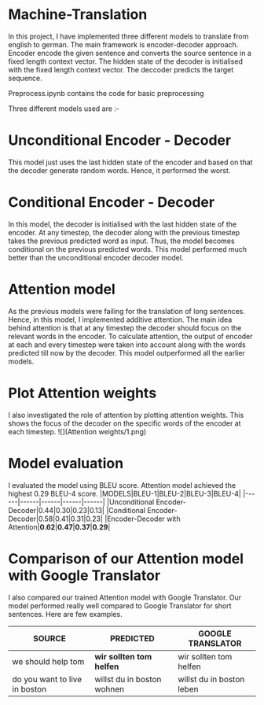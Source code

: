 # Machine-Translation

In this project, I have implemented three different models to translate from english to german. The main framework is encoder-decoder approach. Encoder encode the given sentence and converts the source sentence in a fixed length context vector. The hidden state of the decoder is initialised with the fixed length context vector. The deccoder predicts the target sequence. 

Preprocess.ipynb contains the code for basic preprocessing

Three different models used are :-

# Unconditional Encoder - Decoder 
This model just uses the last hidden state of the encoder and based on that the decoder generate random words. Hence, it performed the worst.

# Conditional Encoder - Decoder

In this model, the decoder is initialised with the last hidden state of the encoder. At any timestep, the decoder along with the previous timestep takes the previous predicted word as input. Thus, the model becomes conditional on the previous predicted words. This model performed much better than the unconditional encoder decoder model.

# Attention model

As the previous models were failing for the translation of long sentences. Hence, in this model, I implemented additive attention. The main idea behind attention is that at any timestep the decoder should focus on the relevant words in the encoder. To calculate attention, the output of encoder at each and every timestep were taken into account along with the words predicted till now by the decoder. This model outperformed all the earlier models.

# Plot Attention weights

I also investigated the role of attention by plotting attention weights. This shows the focus of the decoder on the specific words of the encoder at each timestep.
![](Attention weights/1.png)

# Model evaluation

I evaluated the model using BLEU score.
Attention model achieved the highest 0.29 BLEU-4 score.
|MODELS|BLEU-1|BLEU-2|BLEU-3|BLEU-4|
|------|------|------|------|------|
|Unconditional Encoder-Decoder|0.44|0.30|0.23|0.13|
|Conditional Encoder-Decoder|0.58|0.41|0.31|0.23|
|Encoder-Decoder with Attention|**0.62**|**0.47**|**0.37**|**0.29**|

# Comparison of our Attention model with Google Translator

I also compared our trained Attention model with Google Translator. Our model performed really well compared to Google Translator for short sentences. Here are few examples.

|SOURCE|PREDICTED|GOOGLE TRANSLATOR|
|------|------|------|
|we should help tom|**wir sollten tom helfen**|wir sollten tom helfen|
|do you want to live in boston|willst du in boston wohnen|willst du in boston leben|

